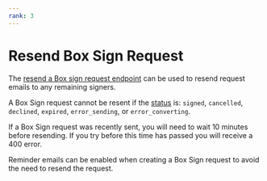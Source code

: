 ```yaml
---
rank: 3
---
```


# Resend Box Sign Request

The [resend a Box sign request endpoint][resend] can be used to resend request
emails to any remaining signers.

A Box Sign request cannot be resent if the [status][status] is: `signed`,
`cancelled`, `declined`, `expired`, `error_sending`, or `error_converting`.

If a Box Sign request was recently sent, you will need to wait 10 minutes before
resending. If you try before this time has passed you will receive a 400 error.

<Message type='tip'>
Reminder emails can be enabled when creating a Box Sign request to avoid the
need to resend the request.
</Message>

<Samples id='post_sign_requests_id_resend' />

[resend]: e://post-sign-requests-id-resend
[status]: g://box-sign/create-sign-request/#request-status
